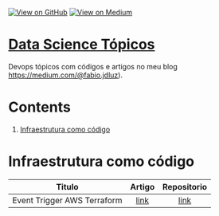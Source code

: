 [![View on GitHub](https://img.shields.io/badge/GitHub-View_on_GitHub-blue?logo=GitHub)](https://github.com/binhojulix/devops)  [![View on Medium](https://img.shields.io/badge/Medium-View%20on%20Medium-red?logo=medium)](https://medium.com/@fabio.jdluz) 
# [Data Science Tópicos](https://github.com/binhojulix/machine-learning)
Devops tópicos com códigos e artigos no meu blog https://medium.com/@fabio.jdluz). 



# Contents
1.  [Infraestrutura como código](#Infraestrutura-como-código)


# Infraestrutura como código

| Titulo        | Artigo           | Repositorio  |
| ------------- |:-------------:| :-----:|
| Event Trigger AWS Terraform | [link](https://towardsdatascience.com/how-to-create-fake-data-with-faker-a835e5b7a9d9) | [link](https://github.com/binhojulix/devops/tree/master/Infraestrutura%20como%20C%C3%B3digo) 



